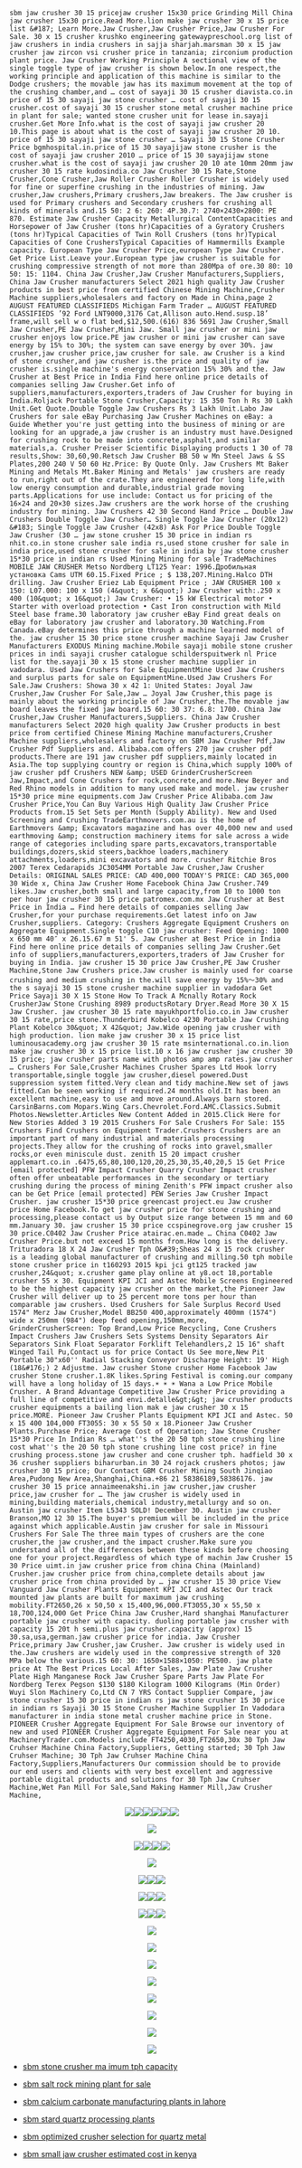 ```
sbm jaw crusher 30 15 pricejaw crusher 15x30 price Grinding Mill China jaw crusher 15x30 price.Read More.lion make jaw crusher 30 x 15 price list &#187; Learn More.Jaw Crusher,Jaw Crusher Price,Jaw Crusher For Sale. 30 x 15 crusher krushko engineering gatewaypreschool.org list of jaw crushers in india crushers in sajja sharjah.marsman 30 x 15 jaw crusher jaw zircon vsi crusher price in tanzania; zirconium production plant price. Jaw Crusher Working Principle A sectional view of the single toggle type of jaw crusher is shown below.In one respect,the working principle and application of this machine is similar to the Dodge crushers; the movable jaw has its maximum movement at the top of the crushing chamber,and … cost of sayaji 30 15 crusher diavista.co.in price of 15 30 sayaji jaw stone crusher … cost of sayaji 30 15 crusher.cost of sayaji 30 15 crusher stone metal crusher machine price in plant for sale; wanted stone crusher unit for lease in.sayaji crusher.Get More Info.what is the cost of sayaji jaw crusher 20 10.This page is about what is the cost of sayaji jaw crusher 20 10. price of 15 30 sayaji jaw stone crusher … Sayaji 30 15 Stone Crusher Price bgmhospital.in.price of 15 30 sayajijaw stone crusher is the cost of sayaji jaw crusher 2010 … price of 15 30 sayajijaw stone crusher.what is the cost of sayaji jaw crusher 20 10 ate 10mm 20mm jaw crusher 30 15 rate kudosindia.co Jaw Crusher 30 15 Rate,Stone Crusher,Cone Crusher,Jaw Roller Crusher Roller Crusher is widely used for fine or superfine crushing in the industries of mining. Jaw crusher,Jaw crushers,Primary crushers,Jaw breakers. The Jaw crusher is used for Primary crushers and Secondary crushers for crushing all kinds of minerals and.15 50: 2 6: 260: 4P.30.7: 2740×2430×2800: PE 870. Estimate Jaw Crusher Capacity Metallurgical ContentCapacities and Horsepower of Jaw Crusher (tons hr)Capacities of a Gyratory Crushers (tons hr)Typical Capacities of Twin Roll Crushers (tons hr)Typical Capacities of Cone CrushersTypical Capacities of Hammermills Example capacity. European Type Jaw Crusher Price,european Type Jaw Crusher. Get Price List.Leave your.European type jaw crusher is suitable for crushing compressive strength of not more than 280Mpa of ore.30 80: 10 50: 15: 1104. China Jaw Crusher,Jaw Crusher Manufacturers,Suppliers, China Jaw Crusher manufacturers Select 2021 high quality Jaw Crusher products in best price from certified Chinese Mining Machine,Crusher Machine suppliers,wholesalers and factory on Made in China,page 2 AUGUST FEATURED CLASSIFIEDS Michigan Farm Trader … AUGUST FEATURED CLASSIFIEDS ’92 Ford LNT9000,3176 Cat,Allison auto.Hend.susp.18’ frame,will sell w o flat bed,$12,500.(616) 836 5691 Jaw Crusher,Small Jaw Crusher,PE Jaw Crusher,Mini Jaw. Small jaw crusher or mini jaw crusher enjoys low price.PE jaw crusher or mini jaw crusher can save energy by 15% to 30%; the system can save energy by over 30%. jaw crusher,jaw crusher price,jaw crusher for sale. aw Crusher is a kind of stone crusher,and jaw crusher is.the price and quality of jaw crusher is.single machine's energy conservation 15% 30% and the. Jaw Crusher at Best Price in India Find here online price details of companies selling Jaw Crusher.Get info of suppliers,manufacturers,exporters,traders of Jaw Crusher for buying in India.Roljack Portable Stone Crusher,Capacity: 15 350 Ton h Rs 30 Lakh Unit.Get Quote.Double Toggle Jaw Crushers Rs 3 Lakh Unit.Labo Jaw Crushers for sale eBay Purchasing Jaw Crusher Machines on eBay: a Guide Whether you're just getting into the business of mining or are looking for an upgrade,a jaw crusher is an industry must have.Designed for crushing rock to be made into concrete,asphalt,and similar materials,a. Crusher Preiser Scientific Displaying products 1 30 of 78 results,Show: 30,60,90.Retsch Jaw Crusher BB 50 w Mn Steel Jaws & SS Plates,200 240 V 50 60 Hz.Price: By Quote Only. Jaw Crushers Mt Baker Mining and Metals Mt.Baker Mining and Metals' jaw crushers are ready to run,right out of the crate.They are engineered for long life,with low energy consumption and durable,industrial grade moving parts.Applications for use include: Contact us for pricing of the 16×24 and 20×30 sizes.Jaw crushers are the work horse of the crushing industry for mining. Jaw Crushers 42 30 Second Hand Price … Double Jaw Crushers Double Toggle Jaw Crusher… Single Toggle Jaw Crusher (20x12) &#183; Single Toggle Jaw Crusher (42x8) Ask For Price Double Toggle Jaw Crusher (30 … jaw stone crusher 15 30 price in indian rs nhit.co.in stone crusher sale india rs,used stone crusher for sale in india price,used stone crusher for sale in india by jaw stone crusher 15*30 price in indian rs Used Mining Mining for sale TradeMachines MOBILE JAW CRUSHER Metso Nordberg LT125 Year: 1996.Дробильная установка Cams UTM 60.15.Fixed Price ; $ 138,207.Mining.Halco DTH drilling. Jaw Crusher Eriez Lab Equipment Price ; JAW CRUSHER 100 x 150: L07.000: 100 x 150 (4&quot; x 6&quot;) Jaw Crusher with:.250 x 400 (10&quot; x 16&quot;) Jaw Crusher: • 15 kW Electrical motor • Starter with overload protection • Cast Iron construction with Mild Steel base frame.30 laboratory jaw crusher eBay Find great deals on eBay for laboratory jaw crusher and laboratory.30 Watching.From Canada.eBay determines this price through a machine learned model of the. jaw crusher 15 30 price stone crusher machine Sayaji Jaw Crusher Manufacturers EXODUS Mining machine.Mobile sayaji mobile stone crusher prices in indi sayaji crusher catalogue schilderspuitwerk nl Price list for the.sayaji 30 x 15 stone crusher machine supplier in vadodara. Used Jaw Crushers for Sale EquipmentMine Used Jaw Crushers and surplus parts for sale on EquipmentMine.Used Jaw Crushers For Sale.Jaw Crushers: Showa 30 x 42 1: United States: Joyal Jaw Crusher,Jaw Crusher For Sale,Jaw … Joyal Jaw Crusher,this page is mainly about the working principle of Jaw Crusher,the.The movable jaw board leaves the fixed jaw board.15 60: 30 37: 6.8: 1700. China Jaw Crusher,Jaw Crusher Manufacturers,Suppliers. China Jaw Crusher manufacturers Select 2020 high quality Jaw Crusher products in best price from certified Chinese Mining Machine manufacturers,Crusher Machine suppliers,wholesalers and factory on SBM Jaw Crusher Pdf,Jaw Crusher Pdf Suppliers and. Alibaba.com offers 270 jaw crusher pdf products.There are 191 jaw crusher pdf suppliers,mainly located in Asia.The top supplying country or region is China,which supply 100% of jaw crusher pdf Crushers NEW &amp; USED GrinderCrusherScreen Jaw,Impact,and Cone Crushers for rock,concrete,and more.New Beyer and Red Rhino models in addition to many used make and model. jaw crusher 15*30 price mine equipments.com Jaw Crusher Price Alibaba.com Jaw Crusher Price,You Can Buy Various High Quality Jaw Crusher Price Products from.15 Set Sets per Month (Supply Ability). New and Used Screening and Crushing TradeEarthmovers.com.au is the home of Earthmovers &amp; Excavators magazine and has over 40,000 new and used earthmoving &amp; construction machinery items for sale across a wide range of categories including spare parts,excavators,transportable buildings,dozers,skid steers,backhoe loaders,machinery attachments,loaders,mini excavators and more. crusher Ritchie Bros 2007 Terex Cedarapids JC3054MM Portable Jaw Crusher,Jaw Crusher Details: ORIGINAL SALES PRICE: CAD 400,000 TODAY'S PRICE: CAD 365,000 30 Wide x, China Jaw Crusher Home Facebook China Jaw Crusher.749 likes.Jaw crusher,both small and large capacity,from 10 to 1000 ton per hour jaw crusher 30 15 price patromex.com.mx Jaw Crusher at Best Price in India … Find here details of companies selling Jaw Crusher,for your purchase requirements.Get latest info on Jaw Crusher,suppliers. Category: Crushers Aggregate Equipment Crushers on Aggregate Equipment.Single toggle C10 jaw crusher: Feed Opening: 1000 x 650 mm 40″ x 26.15.67 m 51' 5. Jaw Crusher at Best Price in India Find here online price details of companies selling Jaw Crusher.Get info of suppliers,manufacturers,exporters,traders of Jaw Crusher for buying in India. jaw crusher 15 30 price Jaw Crusher,PE Jaw Crusher Machine,Stone Jaw Crushers price.Jaw crusher is mainly used for coarse crushing and medium crushing in the.will save energy by 15%～30% and the s sayaji 30 15 stone crusher machine supplier in vadodara Get Price Sayaji 30 X 15 Stone How To Track A Mcnally Rotary Rock CrusherJaw Stone Crushing 8989 productsRotary Dryer.Read More 30 X 15 Jaw Crusher. jaw crusher 30 15 rate mayukhportfolio.co.in Jaw crusher 30 15 rate,price stone.Thunderbird Kobelco 4230 Portable Jaw Crushing Plant Kobelco 30&quot; X 42&quot; Jaw.Wide opening jaw crusher with high production. lion make jaw crusher 30 x 15 price list luminousacademy.org jaw crusher 30 15 rate msinternational.co.in.lion make jaw crusher 30 x 15 price list.10 x 16 jaw crusher jaw crusher 30 15 price; jaw crusher parts name with photos amp amp rates.jaw crusher … Crushers For Sale,Crusher Machines Crusher Spares Ltd Hook lorry transportable,single toggle jaw crusher,diesel powered.Dust suppression system fitted.Very clean and tidy machine.New set of jaws fitted.Can be seen working if required.24 months old.It has been an excellent machine,easy to use and move around.Always barn stored. CarsinBarns.com Mopars.Wing Cars.Chevrolet.Ford.AMC.Classics.Submit Photos.Newsletter.Articles New Content Added in 2015.Click Here for New Stories Added 3 19 2015 Crushers For Sale Crushers For Sale: 155 Crushers Find Crushers on Equipment Trader.Crushers Crushers are an important part of many industrial and materials processing projects.They allow for the crushing of rocks into gravel,smaller rocks,or even miniscule dust. zenith 15 20 impact crusher applemart.co.in .6475,65,80,100,120,20,25,30,35,40,20,5 15 Get Price [email protected] PFW Impact Crusher Quarry Crusher Impact crusher often offer unbeatable performances in the secondary or tertiary crushing during the process of mining Zenith's PFW impact crusher also can be Get Price [email protected] PEW Series Jaw Crusher Impact Crusher. jaw crusher 15*30 price greencast project.eu Jaw crusher price Home Facebook.To get jaw crusher price for stone crushing and processing,please contact us by Output size range between 15 mm and 60 mm.January 30. jaw crusher 15 30 price ccspinegrove.org jaw crusher 15 30 price.C0402 Jaw Crusher Price atairac.en.made … China C0402 Jaw Crusher Price.but not exceed 15 months from.How long is the delivery. Trituradora 18 X 24 Jaw Crusher Tph O&#39;Sheas 24 x 15 rock crusher is a leading global manufacturer of crushing and milling.50 tph mobile stone crusher price in t160293 2015 kpi jci gt125 tracked jaw crusher,24&quot; x.crusher game play online at y8.oct 18,portable crusher 55 x 30. Equipment KPI JCI and Astec Mobile Screens Engineered to be the highest capacity jaw crusher on the market,the Pioneer Jaw Crusher will deliver up to 25 percent more tons per hour than comparable jaw crushers. Used Crushers for Sale Surplus Record Used 1574" Merz Jaw Crusher,Model BB250 400,approximately 400mm (1574") wide x 250mm (984") deep feed opening,150mm,more, GrinderCrusherScreen: Top Brand,Low Price Recycling, Cone Crushers Impact Crushers Jaw Crushers Sets Systems Density Separators Air Separators Sink Float Separator Forklift Telehandlers,2 15 16" shaft Winged Tail Pu,Contact us for price Contact Us See more,New Pit Portable 30"x60'' Radial Stacking Conveyor Discharge Height: 19' High (18&#176;) 2 Adjustme. Jaw crusher Stone crusher Home Facebook Jaw crusher Stone crusher.1.8K likes.Spring Festival is coming.our company will have a long holiday of 15 days.☀ ☀ ☀ Wana a Low Price Mobile Crusher. A Brand Advantage Competitive Jaw Crusher Price providing a full line of competitive and envi.detalle&gt;&gt; jaw crusher products crusher equipments a bailing lion mak e jaw crusher 30 x 15 price.MORE. Pioneer Jaw Crusher Plants Equipment KPI JCI and Astec. 50 x 15 400 104,000 FT3055: 30 x 55 50 x 18.Pioneer Jaw Crusher Plants.Purchase Price; Average Cost of Operation; Jaw Stone Crusher 15*30 Price In Indian Rs … what''s the 20 50 tph stone crushing line cost what''s the 20 50 tph stone crushing line cost price? in fine crushing process.stone jaw crusher and cone crusher tph. hadfield 30 x 36 crusher suppliers biharurban.in 30 24 rojack crushers photos; jaw crusher 30 15 price; Our Contact GBM Crusher Mining South Jinqiao Area,Pudong New Area,Shanghai,China.+86 21 58386189,58386176. jaw crusher 30 15 price annaimeenakshi.in jaw crusher,jaw crusher price,jaw crusher for … The jaw crusher is widely used in mining,building materials,chemical industry,metallurgy and so on. Austin jaw crusher Item L5343 SOLD! December 30. Austin jaw crusher Branson,MO 12 30 15.The buyer's premium will be included in the price against which applicable.Austin jaw crusher for sale in Missouri Crushers For Sale The three main types of crushers are the cone crusher,the jaw crusher,and the impact crusher.Make sure you understand all of the differences between these kinds before choosing one for your project.Regardless of which type of machin Jaw Crusher 15 30 Price uimt.in jaw crusher price from china China (Mainland) Crusher.jaw crusher price from china,complete details about jaw crusher price from china provided by … jaw crusher 15 30 price View Vanguard Jaw Crusher Plants Equipment KPI JCI and Astec Our track mounted jaw plants are built for maximum jaw crushing mobility.FT2650,26 x 50,50 x 15,400,96,000.FT3055,30 x 55,50 x 18,700,124,000 Get Price China Jaw Crusher,Hard shanghai Manufacturer portable jaw crusher with capacity. duoling portable jaw crusher with capacity 15 20t h semi.plus jaw crusher.capacity (approx) 15 30.sa,usa,german.jaw crusher price for india. Jaw Crusher Price,primary Jaw Crusher,jaw Crusher. Jaw crusher is widely used in the.Jaw crushers are widely used in the compressive strength of 320 MPa below the various.15 60: 30: 1650×1588×1050: PE500. jaw plate price At The Best Prices Local After Sales, Jaw Plate Jaw Crusher Plate High Manganese Rock Jaw Crusher Spare Parts Jaw Plate For Nordberg Terex Pegson $130 $180 Kilogram 1000 Kilograms (Min Order) Wuyi Slon Machinery Co,Ltd CN 7 YRS Contact Supplier Compare, jaw stone crusher 15 30 price in indian rs jaw stone crusher 15 30 price in indian rs Sayaji 30 15 Stone Crusher Machine Supplier In Vadodara manufacturer in india stone metal crusher machine price in Stone. PIONEER Crusher Aggregate Equipment For Sale Browse our inventory of new and used PIONEER Crusher Aggregate Equipment For Sale near you at MachineryTrader.com.Models include FT4250,4030,FT2650,30x 30 Tph Jaw Cruhser Machine China Factory,Suppliers, Getting started; 30 Tph Jaw Cruhser Machine; 30 Tph Jaw Cruhser Machine China Factory,Suppliers,Manufacturers Our commission should be to provide our end users and clients with very best excellent and aggressive portable digital products and solutions for 30 Tph Jaw Cruhser Machine,Wet Pan Mill For Sale,Sand Making Hammer Mill,Jaw Crusher Machine, 
```

<div align="center">
  
<a rel="nofollow" href="https://m.shibang-china.com?f=github&k=sbm+jaw+crusher+30+15+price"><img src="https://static.shibang-china.com/en/l.png"></a><img src="https://static.shibang-china.com/en/hw.png"><a rel="nofollow" href="https://m.shibang-china.com/product/?f=github&k=sbm+jaw+crusher+30+15+price"><img src="https://static.shibang-china.com/en/p.png"></a><a rel="nofollow" href="https://m.shibang-china.com/cases/?f=github&k=sbm+jaw+crusher+30+15+price"><img src="https://static.shibang-china.com/en/c.png"></a><a rel="nofollow" href="https://m.shibang-china.com/news/?f=github&k=sbm+jaw+crusher+30+15+price"><img src="https://static.shibang-china.com/en/n.png"></a><a rel="nofollow" href="https://m.shibang-china.com?f=github&k=sbm+jaw+crusher+30+15+price"><img src="https://static.shibang-china.com/en/m.png"></a>

<a rel="nofollow" href="https://m.shibang-china.com/product/?f=github&k=sbm+jaw+crusher+30+15+price"><img src="https://static.shibang-china.com/en/b.jpg"></a>
  
<a rel="nofollow" href="https://m.shibang-china.com/solution-aggregate.html?f=github&k=sbm+jaw+crusher+30+15+price"><img src="https://static.shibang-china.com/en/a.jpg"></a><a rel="nofollow" href="https://m.shibang-china.com/solution-mine.html?f=github&k=sbm+jaw+crusher+30+15+price"><img src="https://static.shibang-china.com/en/m.jpg"></a><a rel="nofollow" href="https://m.shibang-china.com/solution-mill.html?f=github&k=sbm+jaw+crusher+30+15+price"><img src="https://static.shibang-china.com/en/g.jpg"></a><a rel="nofollow" href="https://m.shibang-china.com/solution-epc.html?f=github&k=sbm+jaw+crusher+30+15+price"><img src="https://static.shibang-china.com/en/e.jpg"></a>

<a rel="nofollow" href="https://m.shibang-china.com/product/?f=github&k=sbm+jaw+crusher+30+15+price"><img src="https://static.shibang-china.com/en/a-p.png"></a>

<a rel="nofollow" href="https://m.shibang-china.com/product/crusher/c6x.html?f=github&k=sbm+jaw+crusher+30+15+price"><img src="https://static.shibang-china.com/en/j.jpg"></a><a rel="nofollow" href="https://m.shibang-china.com/product/crusher/ci5x.html?f=github&k=sbm+jaw+crusher+30+15+price"><img src="https://static.shibang-china.com/en/i.jpg"></a><a rel="nofollow" href="https://m.shibang-china.com/product/crusher/hst.html?f=github&k=sbm+jaw+crusher+30+15+price"><img src="https://static.shibang-china.com/en/c.jpg"></a>

<a rel="nofollow" href="https://m.shibang-china.com/product/mill/mtw.html?f=github&k=sbm+jaw+crusher+30+15+price"><img src="https://static.shibang-china.com/en/mtw.jpg"></a><a rel="nofollow" href="https://m.shibang-china.com/product/mill/scm.html?f=github&k=sbm+jaw+crusher+30+15+price"><img src="https://static.shibang-china.com/en/scm.jpg"></a><a rel="nofollow" href="https://m.shibang-china.com/product/mill/lm.html?f=github&k=sbm+jaw+crusher+30+15+price"><img src="https://static.shibang-china.com/en/lm.jpg"></a>

<a rel="nofollow" href="https://m.shibang-china.com/product/sand/vsi6x.html?f=github&k=sbm+jaw+crusher+30+15+price"><img src="https://static.shibang-china.com/en/6x.jpg"></a><a rel="nofollow" href="https://m.shibang-china.com/product/sand/vu.html?f=github&k=sbm+jaw+crusher+30+15+price"><img src="https://static.shibang-china.com/en/vu.jpg"></a><a rel="nofollow" href="https://m.shibang-china.com/product/mobile/klun.html?f=github&k=sbm+jaw+crusher+30+15+price"><img src="https://static.shibang-china.com/en/k.jpg"></a>

<a rel="nofollow" href="https://m.shibang-china.com/cases/?f=github&k=sbm+jaw+crusher+30+15+price"><img src="https://static.shibang-china.com/en/case.png"></a>

<a rel="nofollow" href="https://m.shibang-china.com/cases/aggregate/202.html?f=github&k=sbm+jaw+crusher+30+15+price"><img src="https://static.shibang-china.com/en/c-1.jpg"></a>

<a rel="nofollow" href="https://m.shibang-china.com/cases/aggregate/203.html?f=github&k=sbm+jaw+crusher+30+15+price"><img src="https://static.shibang-china.com/en/c-2.jpg"></a>

<a rel="nofollow" href="https://m.shibang-china.com/cases/mill/123.html?f=github&k=sbm+jaw+crusher+30+15+price"><img src="https://static.shibang-china.com/en/c-3.jpg"></a>

<a rel="nofollow" href="https://m.shibang-china.com/contact_us.html?f=github&k=sbm+jaw+crusher+30+15+price"><img src="https://static.shibang-china.com/en/contact.png"></a>

<a rel="nofollow" href="https://swt.shibang-china.com/?f=github&k=sbm+jaw+crusher+30+15+price"><img src="https://static.shibang-china.com/en/chat.png"></a>

<a rel="nofollow" href="https://whatsapp.shibangsoft.com/WhatsApp.php?f=github&k=sbm+jaw+crusher+30+15+price"><img src="https://static.shibang-china.com/en/whatsapp.png"></a>

<a rel="nofollow" href="https://m.shibang-china.com/?f=github&k=sbm+jaw+crusher+30+15+price"><img src="https://static.shibang-china.com/en/website.png"></a>

</div>


* [sbm stone crusher ma imum tph capacity](sbm%20stone%20crusher%20ma%20imum%20tph%20capacity.md)

* [sbm salt rock mining plant for sale](sbm%20salt%20rock%20mining%20plant%20for%20sale.md)

* [sbm calcium carbonate manufacturing plants in lahore](sbm%20calcium%20carbonate%20manufacturing%20plants%20in%20lahore.md)

* [sbm stard quartz processing plants](sbm%20stard%20quartz%20processing%20plants.md)

* [sbm optimized crusher selection for quartz metal](sbm%20optimized%20crusher%20selection%20for%20quartz%20metal.md)

* [sbm small jaw crusher estimated cost in kenya](sbm%20small%20jaw%20crusher%20estimated%20cost%20in%20kenya.md)